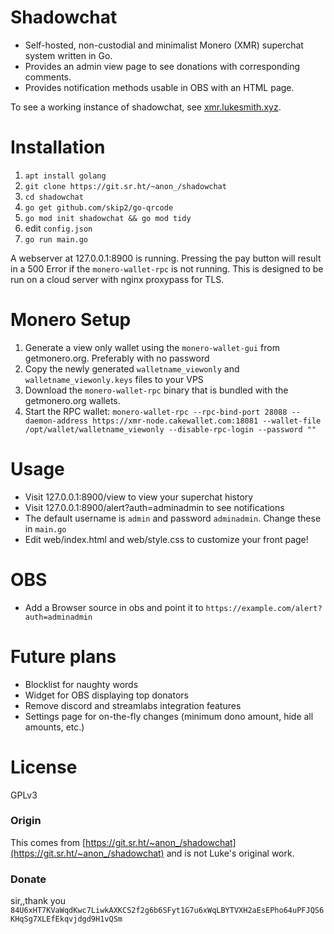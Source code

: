 # Shadowchat
- Self-hosted, non-custodial and minimalist Monero (XMR) superchat system written in Go.
- Provides an admin view page to see donations with corresponding comments.
- Provides notification methods usable in OBS with an HTML page.

To see a working instance of shadowchat, see [xmr.lukesmith.xyz](https://xmr.lukesmith.xyz).

# Installation
1. ```apt install golang```
2. ```git clone https://git.sr.ht/~anon_/shadowchat```
4. ```cd shadowchat```
2. ```go get github.com/skip2/go-qrcode```
5. ```go mod init shadowchat && go mod tidy```
6. edit ```config.json```
7. ```go run main.go```

A webserver at 127.0.0.1:8900 is running. Pressing the pay button will result in a 500 Error if the `monero-wallet-rpc` is not running.
This is designed to be run on a cloud server with nginx proxypass for TLS.

# Monero Setup
1. Generate a view only wallet using the `monero-wallet-gui` from getmonero.org. Preferably with no password
2. Copy the newly generated `walletname_viewonly` and `walletname_viewonly.keys` files to your VPS
3. Download the `monero-wallet-rpc` binary that is bundled with the getmonero.org wallets.
4. Start the RPC wallet: `monero-wallet-rpc --rpc-bind-port 28088 --daemon-address https://xmr-node.cakewallet.com:18081 --wallet-file /opt/wallet/walletname_viewonly --disable-rpc-login --password ""`

# Usage
- Visit 127.0.0.1:8900/view to view your superchat history
- Visit 127.0.0.1:8900/alert?auth=adminadmin to see notifications
- The default username is `admin` and password `adminadmin`. Change these in `main.go`
- Edit web/index.html and web/style.css to customize your front page!

# OBS
- Add a Browser source in obs and point it to `https://example.com/alert?auth=adminadmin`
# Future plans
- Blocklist for naughty words
- Widget for OBS displaying top donators
- Remove discord and streamlabs integration features
- Settings page for on-the-fly changes (minimum dono amount, hide all amounts, etc.)

# License
GPLv3

### Origin
This comes from [https://git.sr.ht/~anon_/shadowchat](https://git.sr.ht/~anon_/shadowchat) and is not Luke's original work.

### Donate
sir,,thank you
`84U6xHT7KVaWqdKwc7LiwkAXKCS2f2g6b6SFyt1G7u6xWqLBYTVXH2aEsEPho64uPFJQS6KHqSg7XLEfEkqvjdgd9H1vQSm`
